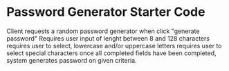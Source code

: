 # Password Generator Starter Code
Client requests a random password generator when click "generate password"
Requires user input of lenght between 8 and 128 characters
requires user to select, lowercase and/or uppercase letters
requires user to select special characters
once all completed fields have been completed, system generates password on given criteria.
